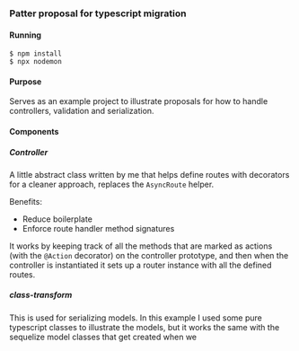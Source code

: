 ### Patter proposal for typescript migration

#### Running

```
$ npm install
$ npx nodemon
```

#### Purpose

Serves as an example project to illustrate proposals for how to handle controllers, validation and serialization.

#### Components

##### Controller

A little abstract class written by me that helps define routes with decorators for a cleaner approach, replaces the `AsyncRoute` helper.

Benefits:
- Reduce boilerplate
- Enforce route handler method signatures

It works by keeping track of all the methods that are marked as actions (with the `@Action` decorator) on the controller prototype, and then when the controller is instantiated it sets up a router instance with all the defined routes.

##### class-transform

This is used for serializing models. In this example I used some pure typescript classes to illustrate the models, but it works the same with the sequelize model classes that get created when we 



